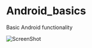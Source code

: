 # Android_basics
Basic Android functionality

![ScreenShot](https://user-images.githubusercontent.com/25440421/28200332-7a88edb6-6839-11e7-862a-d12dbff52501.png)
